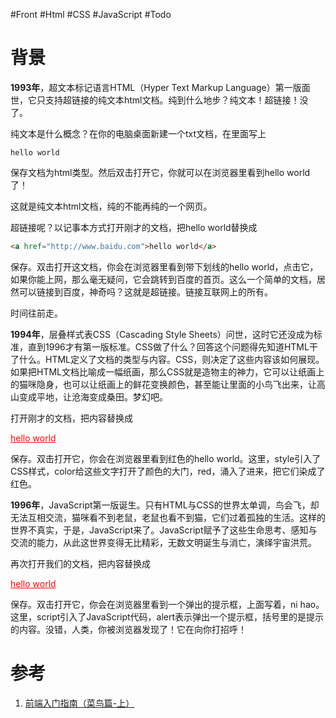 #Front #Html #CSS #JavaScript #Todo 

# 背景

**1993年**，超文本标记语言HTML（Hyper Text Markup Language）第一版面世，它只支持超链接的纯文本html文档。纯到什么地步？纯文本！超链接！没了。

纯文本是什么概念？在你的电脑桌面新建一个txt文档，在里面写上

```
hello world
```

保存文档为html类型。然后双击打开它，你就可以在浏览器里看到hello world了！

这就是纯文本html文档，纯的不能再纯的一个网页。

超链接呢？以记事本方式打开刚才的文档，把hello world替换成
```html
<a href="http://www.baidu.com">hello world</a>
```


保存。双击打开这文档，你会在浏览器里看到带下划线的hello world，点击它，如果你能上网，那么毫无疑问，它会跳转到百度的首页。这么一个简单的文档，居然可以链接到百度，神奇吗？这就是超链接。链接互联网上的所有。

时间往前走。

**1994年**，层叠样式表CSS（Cascading Style Sheets）问世，这时它还没成为标准，直到1996才有第一版标准。CSS做了什么？回答这个问题得先知道HTML干了什么。HTML定义了文档的类型与内容。CSS，则决定了这些内容该如何展现。如果把HTML文档比喻成一幅纸画，那么CSS就是造物主的神力，它可以让纸画上的猫咪隐身，也可以让纸画上的鲜花变换颜色，甚至能让里面的小鸟飞出来，让高山变成平地，让沧海变成桑田。梦幻吧。

打开刚才的文档，把内容替换成

<a href="http://www.baidu.com" style="color: red">hello world</a>

保存。双击打开它，你会在浏览器里看到红色的hello world。这里，style引入了CSS样式，color给这些文字打开了颜色的大门，red，涌入了进来，把它们染成了红色。

**1996年**，JavaScript第一版诞生。只有HTML与CSS的世界太单调，鸟会飞，却无法互相交流，猫咪看不到老鼠，老鼠也看不到猫，它们过着孤独的生活。这样的世界不真实，于是，JavaScript来了。JavaScript赋予了这些生命思考、感知与交流的能力，从此这世界变得无比精彩，无数文明诞生与消亡，演绎宇宙洪荒。

再次打开我们的文档，把内容替换成

<a href="http://www.baidu.com" style="color: red">hello world</a>
<script>
alert('ni hao');
</script>

保存。双击打开它，你会在浏览器里看到一个弹出的提示框，上面写着，ni hao。这里，script引入了JavaScript代码，alert表示弹出一个提示框，括号里的是提示的内容。没错，人类，你被浏览器发现了！它在向你打招呼！
# 参考
1. [前端入门指南（菜鸟篇-上）](https://www.cnblogs.com/miyosan/p/7066701.html)